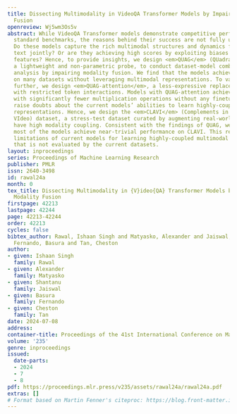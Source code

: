 ```yaml
---
title: Dissecting Multimodality in VideoQA Transformer Models by Impairing Modality
  Fusion
openreview: Wj5wm3Os5v
abstract: While VideoQA Transformer models demonstrate competitive performance on
  standard benchmarks, the reasons behind their success are not fully understood.
  Do these models capture the rich multimodal structures and dynamics from video and
  text jointly? Or are they achieving high scores by exploiting biases and spurious
  features? Hence, to provide insights, we design <em>QUAG</em> (QUadrant AveraGe),
  a lightweight and non-parametric probe, to conduct dataset-model combined representation
  analysis by impairing modality fusion. We find that the models achieve high performance
  on many datasets without leveraging multimodal representations. To validate QUAG
  further, we design <em>QUAG-attention</em>, a less-expressive replacement of self-attention
  with restricted token interactions. Models with QUAG-attention achieve similar performance
  with significantly fewer multiplication operations without any finetuning. Our findings
  raise doubts about the current models’ abilities to learn highly-coupled multimodal
  representations. Hence, we design the <em>CLAVI</em> (Complements in LAnguage and
  VIdeo) dataset, a stress-test dataset curated by augmenting real-world videos to
  have high modality coupling. Consistent with the findings of QUAG, we find that
  most of the models achieve near-trivial performance on CLAVI. This reasserts the
  limitations of current models for learning highly-coupled multimodal representations,
  that is not evaluated by the current datasets.
layout: inproceedings
series: Proceedings of Machine Learning Research
publisher: PMLR
issn: 2640-3498
id: rawal24a
month: 0
tex_title: Dissecting Multimodality in {V}ideo{QA} Transformer Models by Impairing
  Modality Fusion
firstpage: 42213
lastpage: 42244
page: 42213-42244
order: 42213
cycles: false
bibtex_author: Rawal, Ishaan Singh and Matyasko, Alexander and Jaiswal, Shantanu and
  Fernando, Basura and Tan, Cheston
author:
- given: Ishaan Singh
  family: Rawal
- given: Alexander
  family: Matyasko
- given: Shantanu
  family: Jaiswal
- given: Basura
  family: Fernando
- given: Cheston
  family: Tan
date: 2024-07-08
address:
container-title: Proceedings of the 41st International Conference on Machine Learning
volume: '235'
genre: inproceedings
issued:
  date-parts:
  - 2024
  - 7
  - 8
pdf: https://proceedings.mlr.press/v235/assets/rawal24a/rawal24a.pdf
extras: []
# Format based on Martin Fenner's citeproc: https://blog.front-matter.io/posts/citeproc-yaml-for-bibliographies/
---
```

